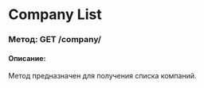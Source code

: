 # Company List

### Метод: GET /company/
#### Описание:
Метод предназначен для получения списка компаний.

<api-endpoint openapi-path="../openapi.json" endpoint="/company/" method="get"/>